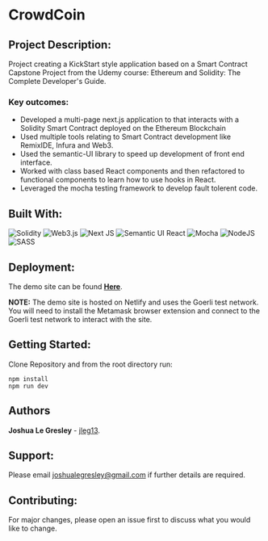 # CrowdCoin

## Project Description:

Project creating a KickStart style application based on a Smart Contract
Capstone Project from the Udemy course: Ethereum and Solidity: The Complete Developer's Guide.
### Key outcomes:

- Developed a multi-page next.js application to that interacts with a Solidity Smart Contract deployed on the Ethereum Blockchain
- Used multiple tools relating to Smart Contract development like RemixIDE, Infura and Web3.
- Used the semantic-UI library to speed up development of front end interface.
- Worked with class based React components and then refactored to functional components to learn how to use hooks in React.
- Leveraged the mocha testing framework to develop fault tolerent code.

## Built With:

![Solidity](https://img.shields.io/badge/Solidity-%23363636.svg?style=for-the-badge&logo=solidity&logoColor=white)
![Web3.js](https://img.shields.io/badge/web3.js-F16822?style=for-the-badge&logo=web3.js&logoColor=white)
![Next JS](https://img.shields.io/badge/Next-black?style=for-the-badge&logo=next.js&logoColor=white)
![Semantic UI React](https://img.shields.io/badge/Semantic%20UI%20React-%2335BDB2.svg?style=for-the-badge&logo=SemanticUIReact&logoColor=white)
![Mocha](https://img.shields.io/badge/-mocha-%238D6748?style=for-the-badge&logo=mocha&logoColor=white)
![NodeJS](https://img.shields.io/badge/node.js-6DA55F?style=for-the-badge&logo=node.js&logoColor=white)
![SASS](https://img.shields.io/badge/SASS-hotpink.svg?style=for-the-badge&logo=SASS&logoColor=white)

## Deployment:

The demo site can be found [**Here**](https://grand-treacle-7b4fe2.netlify.app/).

**NOTE:** The demo site is hosted on Netlify and uses the Goerli test network. You will need to install the Metamask browser extension and connect to the Goerli test network to interact with the site.

## Getting Started:

Clone Repository and from the root directory run:

```
npm install
npm run dev
```

## Authors

**Joshua Le Gresley** - [jleg13](https://https://github.com/jleg13).

## Support:
Please email joshualegresley@gmail.com if further details are required.

## Contributing:
For major changes, please open an issue first to discuss what you would like to change.
